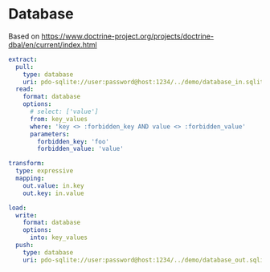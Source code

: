 # Database

Based on https://www.doctrine-project.org/projects/doctrine-dbal/en/current/index.html

```yaml
extract:
  pull:
    type: database
    uri: pdo-sqlite://user:password@host:1234/../demo/database_in.sqlite
  read:
    format: database
    options:
      # select: ['value']
      from: key_values
      where: 'key <> :forbidden_key AND value <> :forbidden_value'
      parameters:
        forbidden_key: 'foo'
        forbidden_value: 'value'

transform:
  type: expressive
  mapping:
    out.value: in.key
    out.key: in.value

load:
  write:
    format: database
    options:
      into: key_values
  push:
    type: database
    uri: pdo-sqlite://user:password@host:1234/../demo/database_out.sqlite
```
